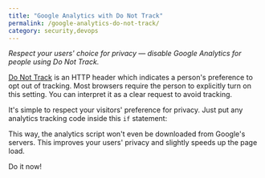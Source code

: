 ```yaml
---
title: "Google Analytics with Do Not Track"
permalink: /google-analytics-do-not-track/
category: security,devops
---
```


*Respect your users' choice for privacy &mdash; disable Google Analytics for people using Do Not Track.*

<!--more-->

[Do Not Track](https://allaboutdnt.com/) is an HTTP header which indicates a person's preference to opt out of tracking. Most browsers require the person to explicitly turn on this setting. You can interpret it as a clear request to avoid tracking.

It's simple to respect your visitors' preference for privacy. Just put any analytics tracking code inside this `if` statement:

<script src="https://gist.github.com/paulfurley/bb900465c21b8570d8763af9a07fcfc7.js"></script>

This way, the analytics script won't even be downloaded from Google's servers. This improves your users' privacy and slightly speeds up the page load.

Do it now!
